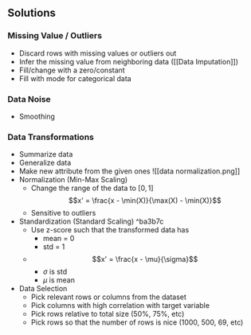 ## Solutions
### Missing Value / Outliers
- Discard rows with missing values or outliers out
- Infer the missing value from neighboring data ([[Data Imputation]])
- Fill/change with a zero/constant
- Fill with mode for categorical data
### Data Noise 
- Smoothing
### Data Transformations
- Summarize data
- Generalize data
- Make new attribute from the given ones
![[data normalization.png]]
- Normalization (Min-Max Scaling)
	- Change the range of the data to $[0, 1]$
	$$x' = \frac{x - \min(X)}{\max(X) - \min(X)}$$
	- Sensitive to outliers
- Standardization (Standard Scaling) ^ba3b7c
	- Use z-score such that the transformed data has
		- mean = 0  
		- std = 1
	- $$x' = \frac{x - \mu}{\sigma}$$
		- $\sigma$ is std
		- $\mu$ is mean 
- Data Selection
	- Pick relevant rows or columns from the dataset
	- Pick columns with high correlation with target variable 
	- Pick rows relative to total size (50%, 75%, etc)
	- Pick rows so that the number of rows is nice (1000, 500, 69, etc)